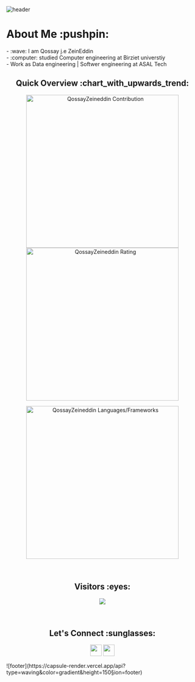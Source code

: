 ![header](https://capsule-render.vercel.app/api?type=waving&color=gradient&height=280&section=header&text=Hi%20there%20%F0%9F%91%8B&fontSize=90)
<!--
**QossayZeineddin/QossayZeineddin** is a :sparkles: _special_ :sparkles: repository because its `README.md` (this file) appears on your GitHub profile.
Here are some ideas to get you started:
- :telescope: I’m currently working on
- :seedling: I’m currently learning ...
- :dancers: I’m looking to collaborate on ...
- :thinking_face: I’m looking for help with ...
- :speech_balloon: Ask me about ...
- :mailbox: How to reach me: ...
- :smile: Pronouns: ...
- :zap: Fun fact: ...
-->
<h1>About Me :pushpin:</h1>
- :wave: I am Qossay j.e ZeinEddin
<br />
- :computer: studied Computer engineering  at Birziet universtiy 
<br />
-  Work as Data engineering  | Softwer engineering  at ASAL Tech
<br />
<h2 align="center">Quick Overview :chart_with_upwards_trend:</h2>
  <p align = "center">
</p>
<p align = "center">
  <img src = "https://github-readme-stats.vercel.app/api?username=QossayZeineddin&count_private=true&theme=dracula&hide_border=true" alt = "QossayZeineddin
 Contribution" width = 400 >
  <img src = "https://github-readme-streak-stats.herokuapp.com?user=QossayZeineddin&theme=dracula&hide_border=true" alt = "QossayZeineddin Rating" width = 400 >
</p>
<p align = "center">
 <img src = "https://github-readme-stats.vercel.app/api/top-langs?username=QossayZeineddin&show_icons=true&count_private=true&locale=en&layout=compact&langs_count=10&hide_border=true&bg_color=282A36&title_color=DD6387&text_color=fff&icon_color=fff" alt = "QossayZeineddin Languages/Frameworks" width = 400 />
</p>
<br />
<h2 align="center">Visitors :eyes:</h2>
<div align="center" >
  <img src="https://profile-counter.glitch.me/QossayZeineddin/count.svg"></img>
</div>
<br /><br />
<h2 align="center">Let's Connect :sunglasses:</h2>
<p align="center">
  <a href = "mailto:qossay.zeineddin@gmail.com"><img src = "https://img.shields.io/badge/Gmail-D14836?style=for-the-badge&logo=gmail&logoColor=white" height = 30></a>
  <a href = "https://www.linkedin.com/in/qossay-zeineddin/"><img src = "https://img.shields.io/badge/LinkedIn-0077B5?style=for-the-badge&logo=linkedin&logoColor=white"     height = 30></a>
</p>
![footer](https://capsule-render.vercel.app/api?type=waving&color=gradient&height=150&section=footer)
